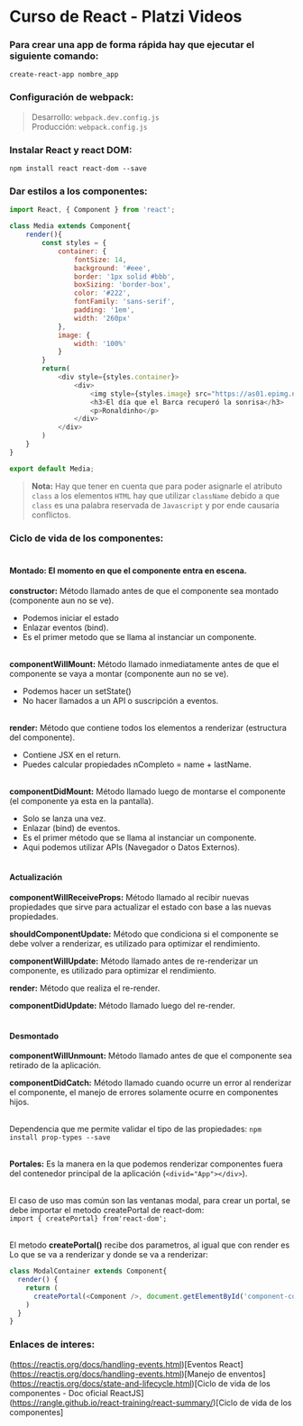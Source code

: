 # Curso de React - Platzi Videos

### Para crear una app de forma rápida hay que ejecutar el siguiente comando: <br>
`create-react-app nombre_app`

### Configuración de webpack: 

> Desarrollo: `webpack.dev.config.js` <br>
> Producción: `webpack.config.js` <br>

### Instalar React y react DOM: <br>
`npm install react react-dom --save`


### Dar estilos a los componentes: <br>

```javascript
import React, { Component } from 'react';

class Media extends Component{
    render(){
        const styles = {
            container: {
                fontSize: 14,
                background: '#eee',
                border: '1px solid #bbb',
                boxSizing: 'border-box',
                color: '#222',
                fontFamily: 'sans-serif',
                padding: '1em',
                width: '260px'  
            },
            image: {
                width: '100%'
            }
        }
        return(
            <div style={styles.container}>
                <div>
                    <img style={styles.image} src="https://as01.epimg.net/futbol/imagenes/2017/01/24/internacional/1485279498_238373_1485280097_sumario_normal.jpg" width={260} height={160} />
                    <h3>El día que el Barca recuperó la sonrisa</h3>
                    <p>Ronaldinho</p>
                </div>
            </div>
        )
    }
}

export default Media;
```
> **Nota:** Hay que tener en cuenta que para poder asignarle el atributo `class` a los elementos `HTML` hay que utilizar `className` debido a que `class` es una palabra reservada de `Javascript` y por ende causaria conflictos.


### Ciclo de vida de los componentes: <br><br>

#### Montado: El momento en que el componente entra en escena.

**constructor:** Método llamado antes de que el componente sea montado (componente aun no se ve). <br>

- Podemos iniciar el estado
- Enlazar eventos (bind).
- Es el primer metodo que se llama al instanciar un componente. <br><br>


**componentWillMount:** Método llamado inmediatamente antes de que el componente se vaya a montar (componente aun no se ve). <br>

- Podemos hacer un setState()
- No hacer llamados a un API o suscripción a eventos. <br><br>


**render:** Método que contiene todos los elementos a renderizar (estructura del componente). <br>

- Contiene JSX en el return.
- Puedes calcular propiedades nCompleto = name + lastName. <br><br>

**componentDidMount:** Método llamado luego de montarse el componente (el componente ya esta en la pantalla). <br>

- Solo se lanza una vez.
- Enlazar (bind) de eventos.
- Es el primer método que se llama al instanciar un componente.
- Aqui podemos utilizar APIs (Navegador o Datos Externos). <br><br>


#### Actualización

**componentWillReceiveProps:** Método llamado al recibir nuevas propiedades que sirve para actualizar el estado con base a las nuevas propiedades. <br>

**shouldComponentUpdate:** Método que condiciona si el componente se debe volver a renderizar, es utilizado para optimizar el rendimiento. <br>

**componentWillUpdate:** Método llamado antes de re-renderizar un componente, es utilizado para optimizar el rendimiento. <br>

**render:** Método que realiza el re-render. <br>

**componentDidUpdate:** Método llamado luego del re-render. <br><br>


#### Desmontado

**componentWillUnmount:** Método llamado antes de que el componente sea retirado de la aplicación. <br>

**componentDidCatch:** Método llamado cuando ocurre un error al renderizar el componente, el manejo de errores solamente ocurre en componentes hijos. <br><br>


Dependencia que me permite validar el tipo de las propiedades: `npm install prop-types --save` <br><br>

**Portales:** Es la manera en la que podemos renderizar componentes fuera del contenedor principal de la aplicación (`<divid="App"></div>`). <br><br>

El caso de uso mas común son las ventanas modal, para crear un portal, se debe importar el metodo createPortal de react-dom: <br>
`import { createPortal} from'react-dom';` <br><br>

El metodo **createPortal()** recibe dos parametros, al igual que con render es Lo que se va a renderizar y donde se va a renderizar: <br>

```javascript
class ModalContainer extends Component{
  render() {
    return (
      createPortal(<Component />, document.getElementById('component-container'))
    )
  }
}
```


### Enlaces de interes:

(https://reactjs.org/docs/handling-events.html)[Eventos React] <br>
(https://reactjs.org/docs/handling-events.html)[Manejo de enventos] <br>
(https://reactjs.org/docs/state-and-lifecycle.html)[Ciclo de vida de los componentes - Doc oficial ReactJS] <br>
(https://rangle.github.io/react-training/react-summary/)[Ciclo de vida de los componentes] <br>